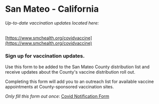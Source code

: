# San Mateo - California

###### Up-to-date vaccination updates located here:
[https://www.smchealth.org/covidvaccine](https://www.smchealth.org/covidvaccine)

### Sign up for vaccination updates.  
Use this form to be added to the San Mateo County distribution list and receive updates about the County's vaccine distribution roll out.  

Completing this form will add you to an outreach list for available vaccine appointments at County-sponsored vaccination sites.  

*Only fill this form out once*: [Covid Notification Form](https://forms.office.com/Pages/ResponsePage.aspx?id=Nfb6DU2gzEin422hrwiD-S6Nu8Fm05tAlD6PWRPnVIxUOUo0N0NUM1VDRUtVMDlBMlZBNFFBOFVNVyQlQCN0PWcu&wdLOR=c539C3515-F3DE-944B-88F3-A8F48EC76AB3)
